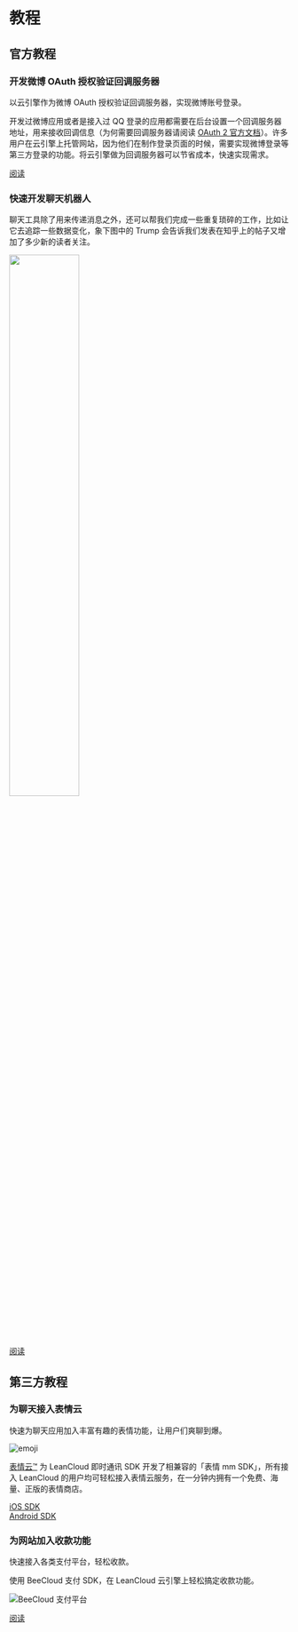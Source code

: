 # 教程

## 官方教程

### 开发微博 OAuth 授权验证回调服务器

<p class="text-muted">以云引擎作为微博 OAuth 授权验证回调服务器，实现微博账号登录。</p>

开发过微博应用或者是接入过 QQ 登录的应用都需要在后台设置一个回调服务器地址，用来接收回调信息（为何需要回调服务器请阅读 [OAuth 2 官方文档](http://oauth.net/2/)）。许多用户在云引擎上托管网站，因为他们在制作登录页面的时候，需要实现微博登录等第三方登录的功能。将云引擎做为回调服务器可以节省成本，快速实现需求。

<a href="webhosting_oauth.html" class="btn btn-default">阅读</a>

### 快速开发聊天机器人

聊天工具除了用来传递消息之外，还可以帮我们完成一些重复琐碎的工作，比如让它去追踪一些数据变化，象下图中的 Trump 会告诉我们发表在知乎上的帖子又增加了多少新的读者关注。

<img src="images/bearchat-robot.jpg" width="50%" height="50%" />

<a href="https://zhuanlan.zhihu.com/p/21399155" class="btn btn-default" target="_blank">阅读</a>

## 第三方教程

### 为聊天接入表情云

<p class="text-muted">快速为聊天应用加入丰富有趣的表情功能，让用户们爽聊到爆。</p>

![emoji](images/emoji-mm.png)

[表情云™](http://www.biaoqingmm.com/) 为 LeanCloud 即时通讯 SDK 开发了相兼容的「表情 mm SDK」，所有接入 LeanCloud 的用户均可轻松接入表情云服务，在一分钟内拥有一个免费、海量、正版的表情商店。

<div class="row">
  <div class="col-sm-6">
    <div class="doc-hero-links">
      <a href="https://github.com/siyanhui/bqmm-leanchat-demo-ios/tree/master/leanchat" class="doc-quick-start-btn">
            <!-- <i class="icon icon-apple"></i> -->
            iOS SDK
      </a>
    </div>
  </div>
  <div class="col-sm-6">
      <div class="doc-hero-links">
        <a href="https://github.com/siyanhui/bqmm-leanchat-demo-android" class="doc-quick-start-btn">
           Android SDK
        </a>
      </div>
  </div>
</div>

### 为网站加入收款功能

<p class="text-muted">快速接入各类支付平台，轻松收款。</p>

使用 BeeCloud 支付 SDK，在 LeanCloud 云引擎上轻松搞定收款功能。

![BeeCloud 支付平台](images/beecloud-payplatforms.png)

<a href="pay-beecloud.html" class="btn btn-default">阅读</a>

<!-- shared links, DO NOT REMOVE -->
<!-- [云引擎]: leanengine_overview.html -->
